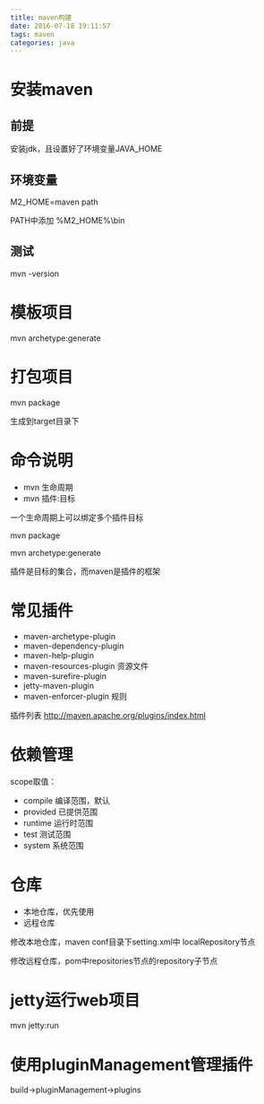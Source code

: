 ```yaml
---
title: maven构建
date: 2016-07-18 19:11:57
tags: maven
categories: java
---
```

# 安装maven
## 前提
安装jdk，且设置好了环境变量JAVA_HOME

## 环境变量
M2_HOME=maven path

PATH中添加 %M2_HOME%\bin

## 测试
mvn -version

# 模板项目
mvn archetype:generate

# 打包项目
mvn package

生成到target目录下

# 命令说明
* mvn 生命周期
* mvn 插件:目标

一个生命周期上可以绑定多个插件目标

mvn package

mvn archetype:generate

插件是目标的集合，而maven是插件的框架

# 常见插件
* maven-archetype-plugin
* maven-dependency-plugin
* maven-help-plugin
* maven-resources-plugin 资源文件
* maven-surefire-plugin
* jetty-maven-plugin 
* maven-enforcer-plugin 规则

插件列表 http://maven.apache.org/plugins/index.html

# 依赖管理
scope取值：

* compile 编译范围，默认
* provided 已提供范围
* runtime 运行时范围
* test 测试范围
* system 系统范围

# 仓库
* 本地仓库，优先使用
* 远程仓库

修改本地仓库，maven conf目录下setting.xml中 localRepository节点

修改远程仓库，pom中repositories节点的repository子节点

# jetty运行web项目
mvn jetty:run

# 使用pluginManagement管理插件
build->pluginManagement->plugins

